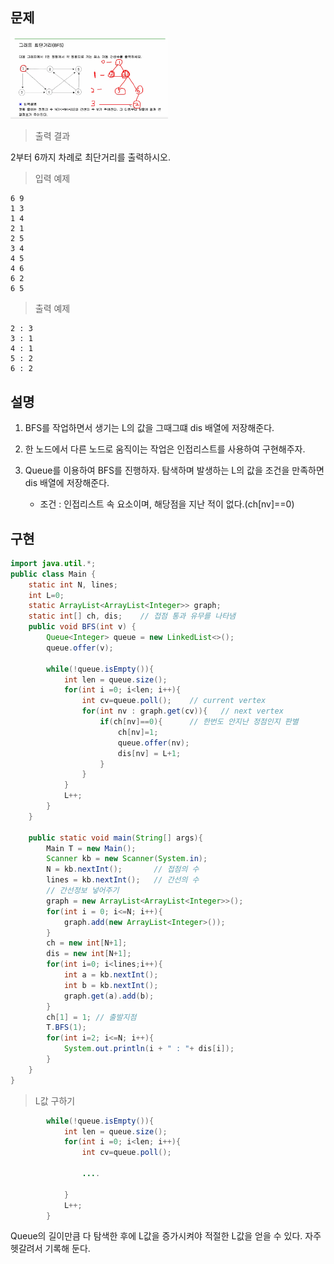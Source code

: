 ## 문제

<img src ="https://github.com/steadykyu/TIL/blob/master/Algorithm/%EC%9E%90%EB%B0%94%EC%95%8C%EA%B3%A0%EB%A6%AC%EC%A6%98_%EC%9D%B8%ED%94%84%EB%9F%B0/7.%20Recursive%2C%20Tree%2C%20Graph(DFS%2C%20BFS%20%EA%B8%B0%EC%B4%88)/img/7_13_1.png" width="50%" height="50%">

> 출력 결과

2부터 6까지 차례로 최단거리를 출력하시오.

> 입력 예제
```
6 9
1 3
1 4
2 1
2 5
3 4
4 5
4 6
6 2
6 5
```
> 출력 예제
```
2 : 3
3 : 1
4 : 1
5 : 2
6 : 2
```
## 설명

1. BFS를 작업하면서 생기는 L의 값을 그때그떄 dis 배열에 저장해준다.

2. 한 노드에서 다른 노드로 움직이는 작업은 인접리스트를 사용하여 구현해주자.

3. Queue를 이용하여 BFS를 진행하자. 탐색하며 발생하는 L의 값을 조건을 만족하면 dis 배열에 저장해준다.
    + 조건 : 인접리스트 속 요소이며, 해당점을 지난 적이 없다.(ch[nv]==0)

## 구현

```java
import java.util.*;
public class Main {
    static int N, lines;
    int L=0;
    static ArrayList<ArrayList<Integer>> graph;
    static int[] ch, dis;    // 접점 통과 유무를 나타냄
    public void BFS(int v) {
        Queue<Integer> queue = new LinkedList<>();
        queue.offer(v);

        while(!queue.isEmpty()){
            int len = queue.size();
            for(int i =0; i<len; i++){
                int cv=queue.poll();    // current vertex
                for(int nv : graph.get(cv)){   // next vertex
                    if(ch[nv]==0){      // 한번도 안지난 정점인지 판별
                        ch[nv]=1;
                        queue.offer(nv);
                        dis[nv] = L+1;
                    }
                }
            }
            L++;
        }
    }

    public static void main(String[] args){
        Main T = new Main();
        Scanner kb = new Scanner(System.in);
        N = kb.nextInt();       // 접점의 수
        lines = kb.nextInt();   // 간선의 수
        // 간선정보 넣어주기
        graph = new ArrayList<ArrayList<Integer>>();
        for(int i = 0; i<=N; i++){
            graph.add(new ArrayList<Integer>());
        }
        ch = new int[N+1];
        dis = new int[N+1];
        for(int i=0; i<lines;i++){
            int a = kb.nextInt();
            int b = kb.nextInt();
            graph.get(a).add(b);
        }
        ch[1] = 1; // 출발지점
        T.BFS(1);
        for(int i=2; i<=N; i++){
            System.out.println(i + " : "+ dis[i]);
        }
    }
}
```

> L값 구하기
```java
        while(!queue.isEmpty()){
            int len = queue.size();
            for(int i =0; i<len; i++){
                int cv=queue.poll();
                
                ....

            }
            L++;
        }
```
Queue의 길이만큼 다 탐색한 후에 L값을 증가시켜야 적절한 L값을 얻을 수 있다. 자주 헷갈려서 기록해 둔다.
